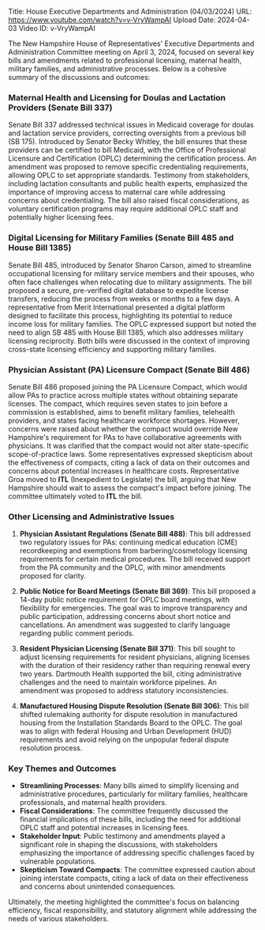 Title: House Executive Departments and Administration (04/03/2024)
URL: https://www.youtube.com/watch?v=v-VryWampAI
Upload Date: 2024-04-03
Video ID: v-VryWampAI

The New Hampshire House of Representatives' Executive Departments and Administration Committee meeting on April 3, 2024, focused on several key bills and amendments related to professional licensing, maternal health, military families, and administrative processes. Below is a cohesive summary of the discussions and outcomes:

### **Maternal Health and Licensing for Doulas and Lactation Providers (Senate Bill 337)**
Senate Bill 337 addressed technical issues in Medicaid coverage for doulas and lactation service providers, correcting oversights from a previous bill (SB 175). Introduced by Senator Becky Whitley, the bill ensures that these providers can be certified to bill Medicaid, with the Office of Professional Licensure and Certification (OPLC) determining the certification process. An amendment was proposed to remove specific credentialing requirements, allowing OPLC to set appropriate standards. Testimony from stakeholders, including lactation consultants and public health experts, emphasized the importance of improving access to maternal care while addressing concerns about credentialing. The bill also raised fiscal considerations, as voluntary certification programs may require additional OPLC staff and potentially higher licensing fees.

### **Digital Licensing for Military Families (Senate Bill 485 and House Bill 1385)**
Senate Bill 485, introduced by Senator Sharon Carson, aimed to streamline occupational licensing for military service members and their spouses, who often face challenges when relocating due to military assignments. The bill proposed a secure, pre-verified digital database to expedite license transfers, reducing the process from weeks or months to a few days. A representative from Merit International presented a digital platform designed to facilitate this process, highlighting its potential to reduce income loss for military families. The OPLC expressed support but noted the need to align SB 485 with House Bill 1385, which also addresses military licensing reciprocity. Both bills were discussed in the context of improving cross-state licensing efficiency and supporting military families.

### **Physician Assistant (PA) Licensure Compact (Senate Bill 486)**
Senate Bill 486 proposed joining the PA Licensure Compact, which would allow PAs to practice across multiple states without obtaining separate licenses. The compact, which requires seven states to join before a commission is established, aims to benefit military families, telehealth providers, and states facing healthcare workforce shortages. However, concerns were raised about whether the compact would override New Hampshire's requirement for PAs to have collaborative agreements with physicians. It was clarified that the compact would not alter state-specific scope-of-practice laws. Some representatives expressed skepticism about the effectiveness of compacts, citing a lack of data on their outcomes and concerns about potential increases in healthcare costs. Representative Groa moved to **ITL** (Inexpedient to Legislate) the bill, arguing that New Hampshire should wait to assess the compact's impact before joining. The committee ultimately voted to **ITL** the bill.

### **Other Licensing and Administrative Issues**
1. **Physician Assistant Regulations (Senate Bill 488)**: This bill addressed two regulatory issues for PAs: continuing medical education (CME) recordkeeping and exemptions from barbering/cosmetology licensing requirements for certain medical procedures. The bill received support from the PA community and the OPLC, with minor amendments proposed for clarity.

2. **Public Notice for Board Meetings (Senate Bill 369)**: This bill proposed a 14-day public notice requirement for OPLC board meetings, with flexibility for emergencies. The goal was to improve transparency and public participation, addressing concerns about short notice and cancellations. An amendment was suggested to clarify language regarding public comment periods.

3. **Resident Physician Licensing (Senate Bill 371)**: This bill sought to adjust licensing requirements for resident physicians, aligning licenses with the duration of their residency rather than requiring renewal every two years. Dartmouth Health supported the bill, citing administrative challenges and the need to maintain workforce pipelines. An amendment was proposed to address statutory inconsistencies.

4. **Manufactured Housing Dispute Resolution (Senate Bill 306)**: This bill shifted rulemaking authority for dispute resolution in manufactured housing from the Installation Standards Board to the OPLC. The goal was to align with federal Housing and Urban Development (HUD) requirements and avoid relying on the unpopular federal dispute resolution process.

### **Key Themes and Outcomes**
- **Streamlining Processes**: Many bills aimed to simplify licensing and administrative procedures, particularly for military families, healthcare professionals, and maternal health providers.
- **Fiscal Considerations**: The committee frequently discussed the financial implications of these bills, including the need for additional OPLC staff and potential increases in licensing fees.
- **Stakeholder Input**: Public testimony and amendments played a significant role in shaping the discussions, with stakeholders emphasizing the importance of addressing specific challenges faced by vulnerable populations.
- **Skepticism Toward Compacts**: The committee expressed caution about joining interstate compacts, citing a lack of data on their effectiveness and concerns about unintended consequences.

Ultimately, the meeting highlighted the committee's focus on balancing efficiency, fiscal responsibility, and statutory alignment while addressing the needs of various stakeholders.